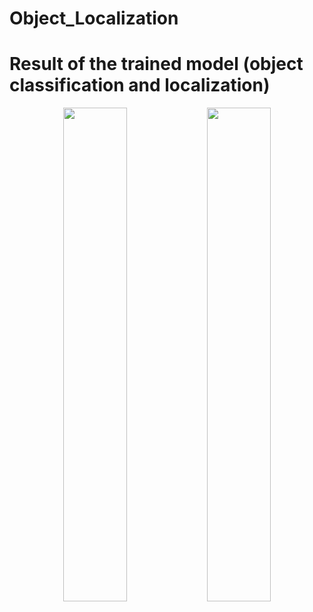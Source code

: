 # Object_Localization

# Result of the trained model (object classification and localization)

<p align="center">
  <img src="https://github.com/JorgesNofulla/Object_Localization/assets/113198223/c3e20a0c-2d67-4a04-9ee4-8267c3fcd856" width="45%" />
  <img src="https://github.com/JorgesNofulla/Object_Localization/assets/113198223/e4060d53-bccc-4a56-b8eb-14b2c79a2e26" width="45%" />
</p>

